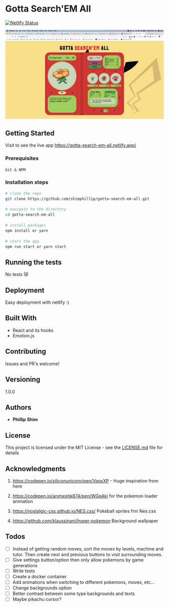 # Gotta Search'EM All

[![Netlify Status](https://api.netlify.com/api/v1/badges/9db2adc2-c53f-4c74-b7b6-ed358dadd1f7/deploy-status)](https://app.netlify.com/sites/gotta-search-em-all/deploys)

![screenshot](./docs/screenshot.png)

## Getting Started

Visit to see the live app https://gotta-search-em-all.netlify.app/

### Prerequisites

`Git & NPM`

### Installation steps

```zsh
# clone the repo
git clone https://github.com/shimphillip/gotta-search-em-all.git

# navigate to the directory
cd gotta-search-em-all

# install packages
npm install or yarn

# start the app
npm run start or yarn start
```

## Running the tests

No tests 😿

## Deployment

Easy deployment with netlify :)

## Built With

- React and its hooks
- Emotion.js

## Contributing

Issues and PR's welcome!

## Versioning

1.0.0

## Authors

- **Phillip Shim**

## License

This project is licensed under the MIT License - see the [LICENSE.md](LICENSE.md) file for details

## Acknowledgments

1. https://codepen.io/siliconunicorn/pen/VqoxXP - Huge inspiration from here

2. https://codepen.io/animeshk874/pen/WGpAkj for the pokemon loader animation

3. https://nostalgic-css.github.io/NES.css/ Pokeball sprites frm Nes.css

4. https://github.com/klaussinani/hyper-pokemon Background wallpaper

## Todos

- [ ] Instead of getting random moves, sort the moves by levels, machine and tutor. Then create next and previous buttons to visit surrounding moves.
- [ ] Give settings button/option then only allow pokemons by game generations
- [ ] Write tests
- [ ] Create a docker container
- [ ] Add animations when switching to different pokemons, moves, etc...
- [ ] Change backgrounds option
- [ ] Better contrast between some type backgrounds and texts
- [ ] Maybe pikachu cursor?
